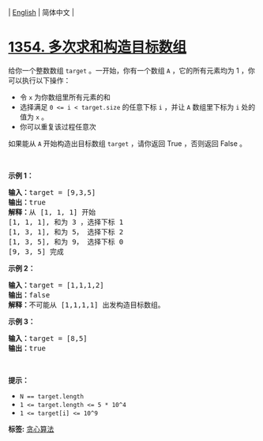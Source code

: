 | [English](README_EN.md) | 简体中文 |

# [1354. 多次求和构造目标数组](https://leetcode-cn.com/problems/construct-target-array-with-multiple-sums)
<p>给你一个整数数组&nbsp;<code>target</code> 。一开始，你有一个数组&nbsp;<code>A</code> ，它的所有元素均为 1 ，你可以执行以下操作：</p>

<ul>
	<li>令&nbsp;<code>x</code>&nbsp;为你数组里所有元素的和</li>
	<li>选择满足&nbsp;<code>0 &lt;= i &lt; target.size</code>&nbsp;的任意下标&nbsp;<code>i</code>&nbsp;，并让&nbsp;<code>A</code>&nbsp;数组里下标为&nbsp;<code>i</code>&nbsp;处的值为&nbsp;<code>x</code>&nbsp;。</li>
	<li>你可以重复该过程任意次</li>
</ul>

<p>如果能从&nbsp;<code>A</code>&nbsp;开始构造出目标数组&nbsp;<code>target</code>&nbsp;，请你返回 True ，否则返回 False 。</p>

<p>&nbsp;</p>

<p><strong>示例 1：</strong></p>

<pre><strong>输入：</strong>target = [9,3,5]
<strong>输出：</strong>true
<strong>解释：</strong>从 [1, 1, 1] 开始
[1, 1, 1], 和为 3 ，选择下标 1
[1, 3, 1], 和为 5， 选择下标 2
[1, 3, 5], 和为 9， 选择下标 0
[9, 3, 5] 完成
</pre>

<p><strong>示例 2：</strong></p>

<pre><strong>输入：</strong>target = [1,1,1,2]
<strong>输出：</strong>false
<strong>解释：</strong>不可能从 [1,1,1,1] 出发构造目标数组。
</pre>

<p><strong>示例 3：</strong></p>

<pre><strong>输入：</strong>target = [8,5]
<strong>输出：</strong>true
</pre>

<p>&nbsp;</p>

<p><strong>提示：</strong></p>

<ul>
	<li><code>N == target.length</code></li>
	<li><code>1 &lt;= target.length&nbsp;&lt;= 5 * 10^4</code></li>
	<li><code>1 &lt;= target[i] &lt;= 10^9</code></li>
</ul>

**标签:**  [贪心算法](https://leetcode-cn.com/tag/greedy) 